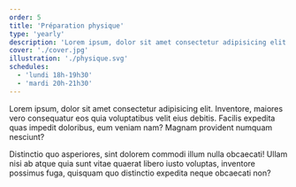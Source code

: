 ```yaml
---
order: 5
title: 'Préparation physique'
type: 'yearly'
description: 'Lorem ipsum, dolor sit amet consectetur adipisicing elit. Inventore, maiores vero consequatur'
cover: './cover.jpg'
illustration: './physique.svg'
schedules:
  - 'lundi 18h-19h30'
  - 'mardi 20h-21h30'
---
```


Lorem ipsum, dolor sit amet consectetur adipisicing elit. Inventore, maiores vero consequatur eos quia voluptatibus velit eius debitis. Facilis expedita quas impedit doloribus, eum veniam nam? Magnam provident numquam nesciunt?

Distinctio quo asperiores, sint dolorem commodi illum nulla obcaecati! Ullam nisi ab atque quia sunt vitae quaerat libero iusto voluptas, inventore possimus fuga, quisquam quo distinctio expedita neque obcaecati non?
